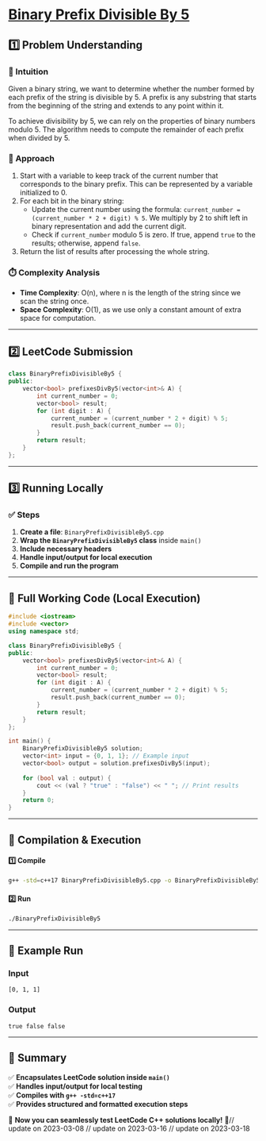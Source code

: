 # **[Binary Prefix Divisible By 5](https://leetcode.com/problems/binary-prefix-divisible-by-5/description/)**  

## **1️⃣ Problem Understanding**  
### **📌 Intuition**  
Given a binary string, we want to determine whether the number formed by each prefix of the string is divisible by 5. A prefix is any substring that starts from the beginning of the string and extends to any point within it. 

To achieve divisibility by 5, we can rely on the properties of binary numbers modulo 5. The algorithm needs to compute the remainder of each prefix when divided by 5. 

### **🚀 Approach**  
1. Start with a variable to keep track of the current number that corresponds to the binary prefix. This can be represented by a variable initialized to 0.
2. For each bit in the binary string:
   - Update the current number using the formula: `current_number = (current_number * 2 + digit) % 5`. We multiply by 2 to shift left in binary representation and add the current digit.
   - Check if `current_number` modulo 5 is zero. If true, append `true` to the results; otherwise, append `false`.
3. Return the list of results after processing the whole string.

### **⏱️ Complexity Analysis**  
- **Time Complexity**: O(n), where n is the length of the string since we scan the string once.  
- **Space Complexity**: O(1), as we use only a constant amount of extra space for computation.  

---  

## **2️⃣ LeetCode Submission**  
```cpp
class BinaryPrefixDivisibleBy5 {
public:
    vector<bool> prefixesDivBy5(vector<int>& A) {
        int current_number = 0;
        vector<bool> result;
        for (int digit : A) {
            current_number = (current_number * 2 + digit) % 5;
            result.push_back(current_number == 0);
        }
        return result;
    }
};
```  

---  

## **3️⃣ Running Locally**  
### **✅ Steps**  
1. **Create a file**: `BinaryPrefixDivisibleBy5.cpp`  
2. **Wrap the `BinaryPrefixDivisibleBy5` class** inside `main()`  
3. **Include necessary headers**  
4. **Handle input/output for local execution**  
5. **Compile and run the program**  

---  

## **📝 Full Working Code (Local Execution)**  
```cpp
#include <iostream>
#include <vector>
using namespace std;

class BinaryPrefixDivisibleBy5 {
public:
    vector<bool> prefixesDivBy5(vector<int>& A) {
        int current_number = 0;
        vector<bool> result;
        for (int digit : A) {
            current_number = (current_number * 2 + digit) % 5;
            result.push_back(current_number == 0);
        }
        return result;
    }
};

int main() {
    BinaryPrefixDivisibleBy5 solution;
    vector<int> input = {0, 1, 1}; // Example input
    vector<bool> output = solution.prefixesDivBy5(input);
    
    for (bool val : output) {
        cout << (val ? "true" : "false") << " "; // Print results
    }
    return 0;
}
```  

---  

## **🔧 Compilation & Execution**  
#### **1️⃣ Compile**  
```bash
g++ -std=c++17 BinaryPrefixDivisibleBy5.cpp -o BinaryPrefixDivisibleBy5
```  

#### **2️⃣ Run**  
```bash
./BinaryPrefixDivisibleBy5
```  

---  

## **🎯 Example Run**  
### **Input**  
```
[0, 1, 1]
```  
### **Output**  
```
true false false 
```  

---  

## **📌 Summary**  
✅ **Encapsulates LeetCode solution inside `main()`**  
✅ **Handles input/output for local testing**  
✅ **Compiles with `g++ -std=c++17`**  
✅ **Provides structured and formatted execution steps**  

🚀 **Now you can seamlessly test LeetCode C++ solutions locally!** 🚀// update on 2023-03-08
// update on 2023-03-16
// update on 2023-03-18
